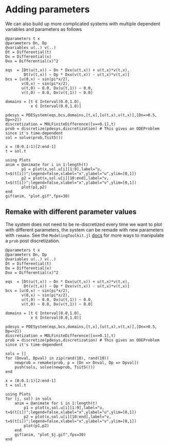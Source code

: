 # Adding parameters

We can also build up more complicated systems with multiple dependent variables and parameters as follows

```@example params1
@parameters t x
@parameters Dn, Dp
@variables u(..) v(..)
Dt = Differential(t)
Dx = Differential(x)
Dxx = Differential(x)^2

eqs  = [Dt(u(t,x)) ~ Dn * Dxx(u(t,x)) + u(t,x)*v(t,x), 
        Dt(v(t,x)) ~ Dp * Dxx(v(t,x)) - u(t,x)*v(t,x)]
bcs = [u(0,x) ~ sin(pi*x/2),
       v(0,x) ~ sin(pi*x/2),
       u(t,0) ~ 0.0, Dx(u(t,1)) ~ 0.0,
       v(t,0) ~ 0.0, Dx(v(t,1)) ~ 0.0]

domains = [t ∈ Interval(0.0,1.0),
           x ∈ Interval(0.0,1.0)]

pdesys = PDESystem(eqs,bcs,domains,[t,x],[u(t,x),v(t,x)],[Dn=>0.5, Dp=>2])
discretization = MOLFiniteDifference([x=>0.1],t)
prob = discretize(pdesys,discretization) # This gives an ODEProblem since it's time-dependent
sol = solve(prob,Tsit5())

x = (0:0.1:1)[2:end-1]
t = sol.t

using Plots
anim = @animate for i in 1:length(t)
       p1 = plot(x,sol.u[i][1:9],label="u, t=$(t[i])";legend=false,xlabel="x",ylabel="u",ylim=[0,1])
       p2 = plot(x,sol.u[i][10:end],label="v, t=$(t[i])";legend=false,xlabel="x",ylabel="v",ylim=[0,1])
       plot(p1,p2)
end
gif(anim, "plot.gif",fps=30)
```

## Remake with different parameter values

The system does not need to be re-discretized every time we want to plot with different parameters, the system can be remade with new parameters with `remake`. See the `ModelingToolkit.jl` [docs](https://mtk.sciml.ai/stable/tutorials/ode_modeling/#Algebraic-relations-and-structural-simplification) for more ways to manipulate a `prob` post discretization.

```@example params2
@parameters t x
@parameters Dn, Dp
@variables u(..) v(..)
Dt = Differential(t)
Dx = Differential(x)
Dxx = Differential(x)^2

eqs  = [Dt(u(t,x)) ~ Dn * Dxx(u(t,x)) + u(t,x)*v(t,x), 
        Dt(v(t,x)) ~ Dp * Dxx(v(t,x)) - u(t,x)*v(t,x)]
bcs = [u(0,x) ~ sin(pi*x/2),
       v(0,x) ~ sin(pi*x/2),
       u(t,0) ~ 0.0, Dx(u(t,1)) ~ 0.0,
       v(t,0) ~ 0.0, Dx(v(t,1)) ~ 0.0]

domains = [t ∈ Interval(0.0,1.0),
           x ∈ Interval(0.0,1.0)]

pdesys = PDESystem(eqs,bcs,domains,[t,x],[u(t,x),v(t,x)],[Dn=>0.5, Dp=>2])
discretization = MOLFiniteDifference([x=>0.1],t)
prob = discretize(pdesys,discretization) # This gives an ODEProblem since it's time-dependent

sols = []
for (Dnval, Dpval) in zip(rand(10), rand(10))
    newprob = remake(prob, p = [Dn => Dnval, Dp => Dpval])
    push(sols, solve(newprob, Tsit5()))
end

x = (0:0.1:1)[2:end-1]
t = sol.t

using Plots
for (j, sol) in sols
    anim = @animate for i in 1:length(t)
        p1 = plot(x,sol.u[i][1:9],label="u, t=$(t[i])";legend=false,xlabel="x",ylabel="u",ylim=[0,1])
        p2 = plot(x,sol.u[i][10:end],label="v, t=$(t[i])";legend=false,xlabel="x",ylabel="v",ylim=[0,1])
        plot(p1,p2)
    end
    gif(anim, "plot_$j.gif",fps=30)
end
```